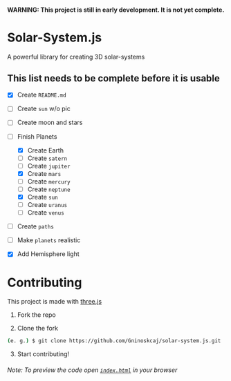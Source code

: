 #### WARNING: This project is still in early development. It is not yet complete.

# Solar-System.js

A powerful library for creating 3D solar-systems

## This list needs to be complete before it is usable

* [x] Create `README.md`
* [ ] Create `sun` w/o pic
* [ ] Create moon and stars
* [ ] Finish Planets
  * [x] Create Earth
  * [ ] Create `satern`
  * [ ] Create `jupiter`
  * [x] Create `mars`
  * [ ] Create `mercury`
  * [ ] Create `neptune`
  * [x] Create `sun`
  * [ ] Create `uranus`
  * [ ] Create `venus`
* [ ] Create `paths`
* [ ] Make `planets` realistic
* [x] Add Hemisphere light


# Contributing 

This project is made with [three.js](https://threejs.org)

1. Fork the repo

2. Clone the fork

```bash
(e. g.) $ git clone https://github.com/Gninoskcaj/solar-system.js.git
```

3. Start contributing!

###### Note: To preview the code open [`index.html`](index.html) in your browser
